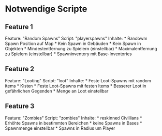 <h1> Notwendige Scripte </h1>

<h2>Feature 1</h2>
Feature: "Random Spawns"
Script: "playerspawns"
Inhalte:
* Randowm Spawn Position auf Map
* Kein Spawn in Gebäuden
* Kein Spawn in Objekten
* Mindestentfernung zu Spielern (einstellbar)
* Maximalentfernung zu Spielern (einstellbar)
* Spawninventory mit Base-Inventories

<h2> Feature 2 </h2>
Feature: "Looting"
Script: "loot"
Inhalte:
* Feste Loot-Spawns mit random items
* Kisten
* Feste Loot-Spawns mit festen Items
* Besserer Loot in gefährlichen Gegenden
* Menge an Loot einstellbar

<h2> Feature 3 </h2>
Feature: "Zombies"
Script: "zombies"
Inhalte:
* reskinned Civillians
* Erhöhte Spawns in bestimmten Bereichen
* keine Spawns in Bases
* Spawnmenge einstellbar
* Spawns in Radius um Player
